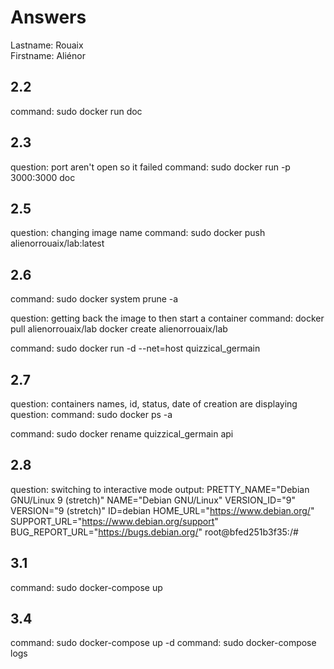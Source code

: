 # Answers

Lastname: Rouaix    
Firstname: Aliénor

## 2.2
command: sudo docker run doc

## 2.3
question: port aren't open so it failed
command: sudo docker run -p 3000:3000 doc

## 2.5
question: changing image name 
command: sudo docker push alienorrouaix/lab:latest

## 2.6
command: sudo docker system prune -a

question: getting back the image to then start a container
command: docker pull alienorrouaix/lab
docker create alienorrouaix/lab

command:
 sudo docker run -d --net=host quizzical_germain

## 2.7
question: containers names, id, status, date of creation are displaying
question:
command: sudo docker ps -a

command:
sudo docker rename quizzical_germain api
## 2.8
question: switching to interactive mode 
output:
PRETTY_NAME="Debian GNU/Linux 9 (stretch)"
NAME="Debian GNU/Linux"
VERSION_ID="9"
VERSION="9 (stretch)"
ID=debian
HOME_URL="https://www.debian.org/"
SUPPORT_URL="https://www.debian.org/support"
BUG_REPORT_URL="https://bugs.debian.org/"
root@bfed251b3f35:/# 

## 3.1
command: sudo docker-compose up
## 3.4
command: sudo docker-compose up -d
command: sudo docker-compose logs

